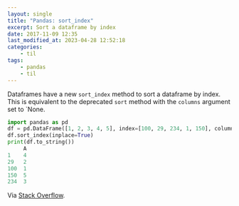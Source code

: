 ```yaml
---
layout: single
title: "Pandas: sort_index"
excerpt: Sort a dataframe by index
date: 2017-11-09 12:35
last_modified_at: 2023-04-28 12:52:18
categories:
    - til
tags:
    - pandas
    - til
---
```


<!-- textlint-disable stop-words -->

Dataframes have a new `sort_index` method to sort a dataframe by index.
This is equivalent to the deprecated `sort` method with the `columns` argument set to
`None.

<!-- textlint-enable stop-words -->

```python
import pandas as pd
df = pd.DataFrame([1, 2, 3, 4, 5], index=[100, 29, 234, 1, 150], columns=['A'])
df.sort_index(inplace=True)
print(df.to_string())
     A
1    4
29   2
100  1
150  5
234  3
```

Via [Stack Overflow](http://stackoverflow.com/a/22211821/1257318).

